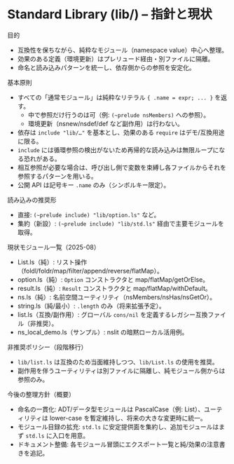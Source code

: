 # Standard Library (lib/) – 指針と現状

目的
- 互換性を保ちながら、純粋なモジュール（namespace value）中心へ整理。
- 効果のある定義（環境更新）はプレリュード経由・別ファイルに隔離。
- 命名と読み込みパターンを統一し、依存側からの参照を安定化。

基本原則
- すべての「通常モジュール」は純粋なリテラル `{ .name = expr; ... }` を返す。
  - 中で参照だけ行うのは可（例: `(~prelude nsMembers)` への参照）。
  - 環境更新（nsnew/nsdef/def など副作用）は行わない。
- 依存は `include "lib/…"` を基本とし、効果のある `require` はデモ/互換用途に限る。
- `include` には循環参照の検出がないため再帰的な読み込みは無限ループになる恐れがある。
- 相互参照が必要な場合は、呼び出し側で変数を束縛し各ファイルからそれを参照するパターンを用いる。
- 公開 API は記号キー `.name` のみ（シンボルキー限定）。

読み込みの推奨形
- 直接: `(~prelude include) "lib/option.ls"` など。
- 集約（新設）: `(~prelude include) "lib/std.ls"` 経由で主要モジュールを取得。

現状モジュール一覧（2025-08）
- List.ls（純）: リスト操作（foldl/foldr/map/filter/append/reverse/flatMap）。
- option.ls（純）: `Option` コンストラクタと map/flatMap/getOrElse。
- result.ls（純）: `Result` コンストラクタと map/flatMap/withDefault。
- ns.ls（純）: 名前空間ユーティリティ（nsMembers/nsHas/nsGetOr）。
- string.ls（純/最小）: `.length` のみ（将来拡張予定）。
- list.ls（互換/副作用）: グローバル `cons/nil` を定義するレガシー互換ファイル（非推奨）。
- ns_local_demo.ls（サンプル）: nslit の暗黙ローカル活用例。

非推奨ポリシー（段階移行）
- `lib/list.ls` は互換のため当面維持しつつ、`lib/List.ls` の使用を推奨。
- 副作用を伴うユーティリティは別ファイルに隔離し、純モジュール側からは参照のみ。

今後の整理方針（概要）
- 命名の一貫化: ADT/データ型モジュールは PascalCase（例: List）、ユーティリティは lower-case を暫定維持し、将来の大きな変更時に統一。
- モジュール目録の拡充: `std.ls` に安定提供面を集約し、追加モジュールはまず `std.ls` に入口を用意。
- ドキュメント整備: 各モジュール冒頭にエクスポート一覧と純/効果の注意書きを追記。
